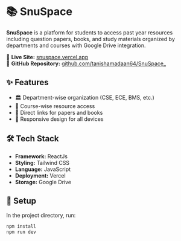 # 📚 SnuSpace

**SnuSpace** is a platform for students to access past year resources including question papers, books, and study materials organized by departments and courses with Google Drive integration.

🔗 **Live Site:** [snuspace.vercel.app](https://snuspace.vercel.app/)  
🔗 **GitHub Repository:** [github.com/tanishamadaan64/SnuSpace_](https://github.com/tanishamadaan64/SnuSpace_)

## ✨ Features

* 🏛️ Department-wise organization (CSE, ECE, BMS, etc.)
* 📝 Course-wise resource access
* 🔗 Direct links for papers and books  
* 📱 Responsive design for all devices


## 🛠️ Tech Stack

* **Framework:** ReactJs
* **Styling:** Tailwind CSS  
* **Language:** JavaScript
* **Deployment:** Vercel
* **Storage:** Google Drive

## 🚀 Setup

In the project directory, run:

```bash
npm install
npm run dev
```

